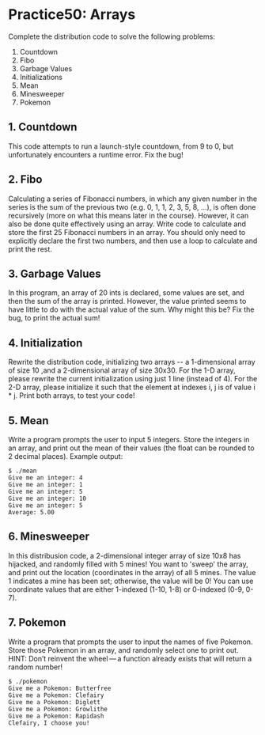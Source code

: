 # Practice50: Arrays

Complete the distribution code to solve the following problems:

1. Countdown
2. Fibo
3. Garbage Values
4. Initializations
5. Mean
6. Minesweeper
7. Pokemon

## 1. Countdown

This code attempts to run a launch-style countdown, from 9 to 0, but unfortunately encounters a runtime error. Fix the bug!

## 2. Fibo

Calculating a series of Fibonacci numbers, in which any given number in the series is the sum of the previous two (e.g. 0, 1, 1, 2, 3, 5, 8, ...), is often done recursively (more on what this means later in the course). However, it can also be done quite effectively using an array. Write code to calculate and store the first 25 Fibonacci numbers in an array. You should only need to explicitly declare the first two numbers, and then use a loop to calculate and print the rest.

## 3. Garbage Values

In this program, an array of 20 ints is declared, some values are set, and then the sum of the array is printed. However, the value printed seems to have little to do with the actual value of the sum. Why might this be? Fix the bug, to print the actual sum!

## 4. Initialization

Rewrite the distribution code, initializing two arrays -- a 1-dimensional array of size 10 ,and a 2-dimensional array of size 30x30. For the 1-D array, please rewrite the current initialization using just 1 line (instead of 4). For the 2-D array, please initialize it such that the element at indexes i, j is of value i * j. Print both arrays, to test your code!

## 5. Mean

Write a program prompts the user to input 5 integers. Store the integers in an array, and print out the mean of their values (the float can be rounded to 2 decimal places). Example output:

```
$ ./mean
Give me an integer: 4
Give me an integer: 1
Give me an integer: 5
Give me an integer: 10
Give me an integer: 5
Average: 5.00
```

## 6. Minesweeper

In this distribusion code, a 2-dimensional integer array of size 10x8 has hijacked, and randomly filled with 5 mines! You want to 'sweep' the array, and print out the location (coordinates in the array) of all 5 mines. The value 1 indicates a mine has been set; otherwise, the value will be 0! You can use coordinate values that are either 1-indexed (1-10, 1-8) or 0-indexed (0-9, 0-7).

## 7. Pokemon

Write a program that prompts the user to input the names of five Pokemon. Store those Pokemon in an array, and randomly select one to print out. HINT: Don’t reinvent the wheel — a function already exists that will return a random number!

```
$ ./pokemon
Give me a Pokemon: Butterfree
Give me a Pokemon: Clefairy
Give me a Pokemon: Diglett
Give me a Pokemon: Growlithe
Give me a Pokemon: Rapidash
Clefairy, I choose you!
```

